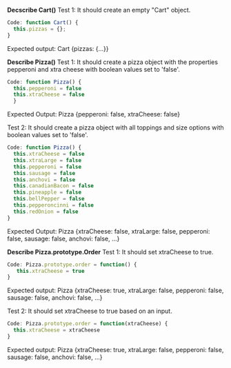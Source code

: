 **Decscribe Cart()**
Test 1: It should create an empty "Cart" object.
```javascript
Code: function Cart() {
  this.pizzas = {};
}
```
Expected output: Cart {pizzas: {…}}

**Describe Pizza()**
Test 1: It should create a pizza object with the properties pepperoni and xtra cheese with boolean values set to 'false'.
```javascript
Code: function Pizza() {
  this.pepperoni = false
  this.xtraCheese = false 
  }
```
Expected Output: Pizza {pepperoni: false, xtraCheese: false}

Test 2: It should create a pizza object with all toppings and size options with boolean values set to 'false'.
```javascript
Code: function Pizza() {
  this.xtraCheese = false
  this.xtraLarge = false
  this.pepperoni = false
  this.sausage = false
  this.anchovi = false
  this.canadianBacon = false
  this.pineapple = false
  this.bellPepper = false
  this.pepperoncinni = false
  this.redOnion = false
}
```
Expected Output: Pizza {xtraCheese: false, xtraLarge: false, pepperoni: false, sausage: false, anchovi: false, …}

**Describe Pizza.prototype.Order**
Test 1: It should set xtraCheese to true.
```javascript
Code: Pizza.prototype.order = function() {
   this.xtraCheese = true
}
```
Expected output: Pizza {xtraCheese: true, xtraLarge: false, pepperoni: false, sausage: false, anchovi: false, …}

Test 2: It should set xtraCheese to true based on an input.
```javascript
Code: Pizza.prototype.order = function(xtraCheese) {
  this.xtraCheese = xtraCheese
}
```
Expected output: Pizza {xtraCheese: true, xtraLarge: false, pepperoni: false, sausage: false, anchovi: false, …}
